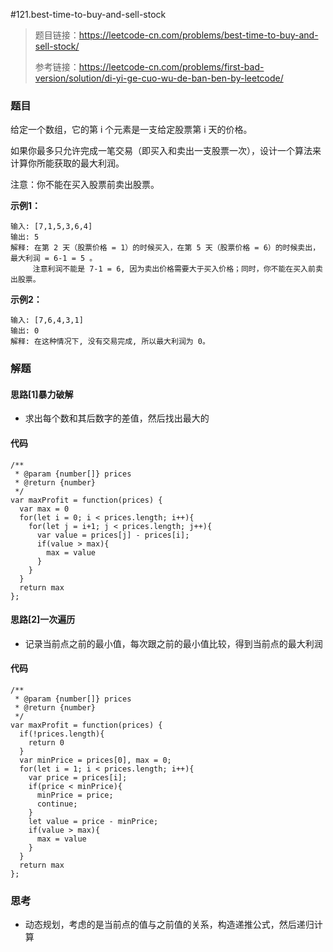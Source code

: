 #121.best-time-to-buy-and-sell-stock

> 题目链接：https://leetcode-cn.com/problems/best-time-to-buy-and-sell-stock/
>
> 参考链接：https://leetcode-cn.com/problems/first-bad-version/solution/di-yi-ge-cuo-wu-de-ban-ben-by-leetcode/

### 题目

给定一个数组，它的第 i 个元素是一支给定股票第 i 天的价格。

如果你最多只允许完成一笔交易（即买入和卖出一支股票一次），设计一个算法来计算你所能获取的最大利润。

注意：你不能在买入股票前卖出股票。

**示例1：**

```
输入: [7,1,5,3,6,4]
输出: 5
解释: 在第 2 天（股票价格 = 1）的时候买入，在第 5 天（股票价格 = 6）的时候卖出，最大利润 = 6-1 = 5 。
     注意利润不能是 7-1 = 6, 因为卖出价格需要大于买入价格；同时，你不能在买入前卖出股票。
```

**示例2：**

```
输入: [7,6,4,3,1]
输出: 0
解释: 在这种情况下, 没有交易完成, 所以最大利润为 0。
```



### 解题

#### 思路[1]暴力破解

* 求出每个数和其后数字的差值，然后找出最大的

#### 代码

```
/**
 * @param {number[]} prices
 * @return {number}
 */
var maxProfit = function(prices) {
  var max = 0
  for(let i = 0; i < prices.length; i++){
    for(let j = i+1; j < prices.length; j++){
      var value = prices[j] - prices[i];
      if(value > max){
        max = value
      }
    }
  }
  return max
};
```

#### 思路[2]一次遍历

* 记录当前点之前的最小值，每次跟之前的最小值比较，得到当前点的最大利润

#### 代码

```
/**
 * @param {number[]} prices
 * @return {number}
 */
var maxProfit = function(prices) {
  if(!prices.length){
    return 0
  }
  var minPrice = prices[0], max = 0;
  for(let i = 1; i < prices.length; i++){
    var price = prices[i];
    if(price < minPrice){
      minPrice = price;
      continue;
    }
    let value = price - minPrice;
    if(value > max){
      max = value
    }
  }
  return max
};
```

#### 

### 思考

* 动态规划，考虑的是当前点的值与之前值的关系，构造递推公式，然后递归计算

